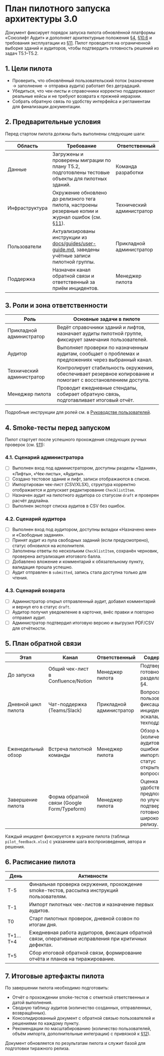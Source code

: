 # План пилотного запуска архитектуры 3.0

Документ фиксирует порядок запуска пилота обновлённой платформы «Союзлифт Аудит» и дополняет архитектурные положения [§4](../architecture/v3.md#4-%D1%86%D0%B5%D0%BB%D0%B5%D0%B2%D1%8B%D0%B5-%D0%BF%D0%BE%D0%BB%D1%8C%D0%B7%D0%BE%D0%B2%D0%B0%D1%82%D0%B5%D0%BB%D1%8C%D1%81%D0%BA%D0%B8%D0%B5-%D1%81%D1%86%D0%B5%D0%BD%D0%B0%D1%80%D0%B8%D0%B8), [§10.6](../architecture/v3.md#10-%D0%BF%D0%BB%D0%B0%D0%BD-%D0%BF%D0%B5%D1%80%D0%B5%D1%85%D0%BE%D0%B4%D0%B0) и требования эксплуатации из [§11](../architecture/v3.md#11-%D1%82%D0%B5%D1%81%D1%82%D0%B8%D1%80%D0%BE%D0%B2%D0%B0%D0%BD%D0%B8%D0%B5-%D0%B8-%D1%8D%D0%BA%D1%81%D0%BF%D0%BB%D1%83%D0%B0%D1%82%D0%B0%D1%86%D0%B8%D1%8F). Пилот проводится на ограниченной выборке зданий и аудиторов, чтобы подтвердить готовность решений из задач T5.1–T5.2.

## 1. Цели пилота

- Проверить, что обновлённый пользовательский поток (назначение → заполнение → отправка аудита) работает без деградаций.
- Убедиться, что чек-листы и справочники корректно поддерживают реальные кейсы и не требуют возврата к прежней иерархии.
- Собрать обратную связь по удобству интерфейса и регламентам для финализации документации.

## 2. Предварительные условия

Перед стартом пилота должны быть выполнены следующие шаги:

| Область | Требование | Ответственный |
| --- | --- | --- |
| Данные | Загружены и проверены миграции по плану T5.2, подготовлены тестовые объекты для пилотных зданий. | Команда разработки |
| Инфраструктура | Окружение обновлено до релизного тега пилота, настроены резервные копии и журнал ошибок (см. [§11](../architecture/v3.md#11-%D1%82%D0%B5%D1%81%D1%82%D0%B8%D1%80%D0%BE%D0%B2%D0%B0%D0%BD%D0%B8%D0%B5-%D0%B8-%D1%8D%D0%BA%D1%81%D0%BF%D0%BB%D1%83%D0%B0%D1%82%D0%B0%D1%86%D0%B8%D1%8F)). | Технический администратор |
| Пользователи | Актуализированы инструкции из [docs/guides/user-guide.md](../guides/user-guide.md), заведены учётные записи пилотной группы. | Прикладной администратор |
| Поддержка | Назначен канал обратной связи и ответственный за приём инцидентов. | Менеджер пилота |

## 3. Роли и зона ответственности

| Роль | Основные задачи в пилоте |
| --- | --- |
| Прикладной администратор | Ведёт справочники зданий и лифтов, назначает аудиты пилотной группе, фиксирует замечания пользователей. |
| Аудитор | Выполняет проверки по назначенным аудитам, сообщает о проблемах и предложениях через выбранный канал. |
| Технический администратор | Контролирует стабильность окружения, обеспечивает резервное копирование и помогает с восстановлением доступа. |
| Менеджер пилота | Проводит ежедневные стендапы, собирает обратную связь, подготавливает итоговый отчёт. |

Подробные инструкции для ролей см. в [Руководстве пользователей](../guides/user-guide.md).

## 4. Smoke-тесты перед запуском

Пилот стартует после успешного прохождения следующих ручных проверок (см. [§11](../architecture/v3.md#11-%D1%82%D0%B5%D1%81%D1%82%D0%B8%D1%80%D0%BE%D0%B2%D0%B0%D0%BD%D0%B8%D0%B5-%D0%B8-%D1%8D%D0%BA%D1%81%D0%BF%D0%BB%D1%83%D0%B0%D1%82%D0%B0%D1%86%D0%B8%D1%8F)):

### 4.1. Сценарий администратора

- [ ] Выполнен вход под администратором, доступны разделы «Здания», «Лифты», «Чек-листы», «Аудиты».
- [ ] Создано тестовое здание и лифт, записи отображаются в списке.
- [ ] Импортирован чек-лист (CSV/XLSX), структура корректно отображается и допускает редактирование `ChecklistItem`.
- [ ] Назначен аудит на пилотного аудитора со статусом `draft` и проверен расчёт дедлайна.
- [ ] Выполнен экспорт списка аудитов в CSV без ошибок.

### 4.2. Сценарий аудитора

- [ ] Выполнен вход под аудитором, доступны вкладки «Назначено мне» и «Свободные задания».
- [ ] Принят аудит из пула свободных заданий (если предусмотрено), статус обновился на исполнителя.
- [ ] Заполнены ответы по нескольким `ChecklistItem`, сохранён черновик, проверена актуализация итогового балла.
- [ ] Добавлено вложение и комментарий к обязательному пункту, валидация прошла успешно.
- [ ] Аудит отправлен в `submitted`, запись стала доступна только для чтения.

### 4.3. Сценарий возврата

- [ ] Администратор открыл отправленный аудит, добавил комментарий и вернул его в статус `draft`.
- [ ] Аудитор получил уведомление в карточке, внёс правки и повторно отправил аудит.
- [ ] Администратор подтвердил итоговую версию и выгрузил PDF/CSV для отчётности.

## 5. План обратной связи

| Этап | Канал | Ответственный | Содержание |
| --- | --- | --- | --- |
| До запуска | Общий чек-лист в Confluence/Notion | Менеджер пилота | Подтверждение готовности по разделам §2 и §4. |
| Дневной цикл пилота | Чат-поддержка (Teams/Slack) | Прикладной администратор | Вопросы пользователей, фиксация инцидентов, эскалация в техподдержку. |
| Еженедельный обзор | Встреча пилотной команды | Менеджер пилота | Обзор метрик (количество аудитов, ошибки импорта), статус открытых вопросов. |
| Завершение пилота | Форма обратной связи (Google Form/Typeform) | Менеджер пилота | Оценка удобства, предложения по улучшениям, подтверждение готовности к широкому релизу. |

Каждый инцидент фиксируется в журнале пилота (таблица `pilot_feedback.xlsx`) с указанием шага воспроизведения, автора и решения.

## 6. Расписание пилота

| День | Активности |
| --- | --- |
| T-5 | Финальная проверка окружения, прохождение smoke-тестов, рассылка инструкций пользователям. |
| T-1 | Импорт пилотных чек-листов и назначение первых аудитов. |
| T0 | Старт пилотных проверок, дневной созвон по итогам дня. |
| T+1…T+4 | Ежедневная работа аудиторов, фиксация обратной связи, оперативные исправления при критичных дефектах. |
| T+5 | Сбор итоговой обратной связи, формирование отчёта и планов на тиражирование. |

## 7. Итоговые артефакты пилота

По завершении пилота необходимо подготовить:

- Отчёт о прохождении smoke-тестов с отметкой ответственных и датой выполнения.
- Сводную таблицу аудитов (количество созданных, отправленных, возвращённых).
- Консолидированный документ с обратной связью пользователей и решениями по каждому пункту.
- Рекомендации по масштабированию (количество пользователей, объём импорта, дополнительные интеграции) с привязкой к [§12](../architecture/v3.md#12-%D0%BF%D0%BB%D0%B0%D0%BD-%D1%80%D0%B0%D0%B7%D0%B2%D0%B8%D1%82%D0%B8%D1%8F-%D0%BF%D0%BE%D1%81%D0%BB%D0%B5-%D0%B7%D0%B0%D0%BF%D1%83%D1%81%D0%BA%D0%B0)).

Документ обновляется по результатам пилота и служит базой для подготовки тиражного релиза.
